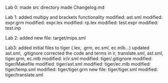 Lab 0:
made src directory
made Changelog.md

Lab 1:
added multipy and brackets functionality
modified: ast.sml
modified: expr.grm
modified: expr.lex
modified: rp.lex
modified: test.expr
modified: test.inp

Lab 2:
added new file: target/mips.sml

Lab3:
added initial files to tiger (.lex, .grm, ec.sml, ec.mlb...)
updated ast.sml, .gitignore
corrected the code and terms in ir, translate.sml, ast.sml, tiger.grm, ec.mlb
modified: ir/ir.sml
modified: tiger/.gitignore
modified: tiger/Makefile
modified: tiger/ast.sml
modified: tiger/ec.mlb
modified: tiger/temp.sml
modified: tiger/tiger.grm
new file: tiger/tiger.sml
modified: tiger/translate.sml

